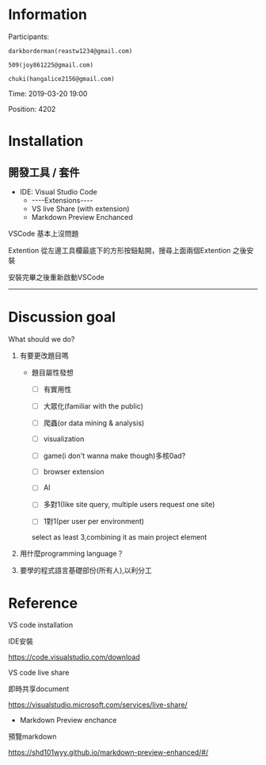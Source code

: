 # Information

Participants: 

    darkborderman(reastw1234@gmail.com)

    509(joy861225@gmail.com)

    chuki(hangalice2156@gmail.com)

Time: 2019-03-20 19:00

Position: 4202

# Installation

## 開發工具 / 套件

- IDE: Visual Studio Code
    - ----Extensions----
    - VS live Share (with extension)
    - Markdown Preview Enchanced

VSCode 基本上沒問題

Extention 從左邊工具欄最底下的方形按鈕點開，搜尋上面兩個Extention 之後安裝

安裝完畢之後重新啟動VSCode

----

# Discussion goal 

What should we do?

1. 有要更改題目嗎
    
    - 題目屬性發想

        - [ ] 有實用性
       
        - [ ] 大眾化(familiar with the public)

        - [ ] 爬蟲(or data mining & analysis)
       
        - [ ] visualization

        - [ ] game(i don't wanna make though)多核0ad?

        - [ ] browser extension

        - [ ] AI

        - [ ] 多對1(like site query, multiple users request one site)

        - [ ] 1對1(per user per environment)

        select as least 3,combining it as main project element

2. 用什麼programming language？

3. 要學的程式語言基礎部份(所有人),以利分工

# Reference 

VS code installation

IDE安裝

https://code.visualstudio.com/download

VS code live share

即時共享document

https://visualstudio.microsoft.com/services/live-share/

* Markdown Preview enchance 

預覽markdown

https://shd101wyy.github.io/markdown-preview-enhanced/#/